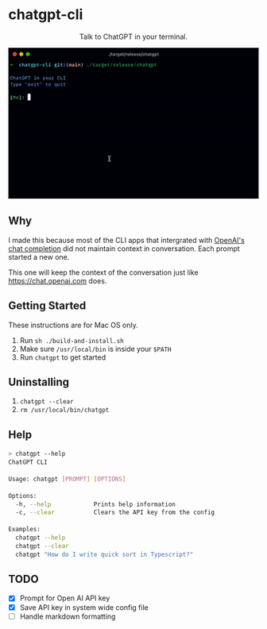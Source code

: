 # chatgpt-cli

<p align="center">
  Talk to ChatGPT in your terminal.
</p>

<p align="center">
  <img src="./demo.gif">
</p>

## Why

I made this because most of the CLI apps that intergrated with [OpenAI's chat completion](https://platform.openai.com/docs/guides/chat) did not maintain context in conversation. Each prompt started a new one.

This one will keep the context of the conversation just like https://chat.openai.com does.

## Getting Started

These instructions are for Mac OS only.

1. Run `sh ./build-and-install.sh`
1. Make sure `/usr/local/bin` is inside your `$PATH`
1. Run `chatgpt` to get started

## Uninstalling

1. `chatgpt --clear`
1. `rm /usr/local/bin/chatgpt`

## Help

```bash
> chatgpt --help
ChatGPT CLI

Usage: chatgpt [PROMPT] [OPTIONS]

Options:
  -h, --help            Prints help information
  -c, --clear           Clears the API key from the config

Examples:
  chatgpt --help
  chatgpt --clear
  chatgpt "How do I write quick sort in Typescript?"
```

## TODO

- [x] Prompt for Open AI API key
- [x] Save API key in system wide config file
- [ ] Handle markdown formatting
